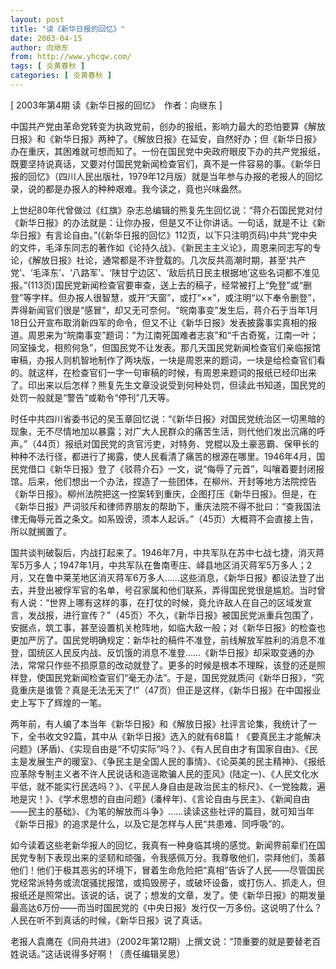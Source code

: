 ```yaml
---
layout: post
title: "读《新华日报的回忆》"
date: 2003-04-15
author: 向继东
from: http://www.yhcqw.com/
tags: [ 炎黄春秋 ]
categories: [ 炎黄春秋 ]
---
```



[ 2003年第4期 读《新华日报的回忆》　作者：向继东 ]


中国共产党由革命党转变为执政党前，创办的报纸，影响力最大的恐怕要算《解放日报》和《新华日报》两种了。《解放日报》在延安，自然好办；但《新华日报》办在重庆，其困难就可想而知了。一份在国民党中央政府眼皮下办的共产党报纸，既要坚持说真话，又要对付国民党新闻检查官们，真不是一件容易的事。《新华日报的回忆》（四川人民出版社，1979年12月版）就是当年参与办报的老报人的回忆录，说的都是办报人的种种艰难。我今读之，竟也兴味盎然。


上世纪80年代曾做过《红旗》杂志总编辑的熊复先生回忆说：“蒋介石国民党对付《新华日报》的办法就是：让你办报，但是又不让你讲话。一句话，就是不让《新华日报》有言论自由。”(《新华日报的回忆》112页，以下只注明页码)中共“党中央的文件，毛泽东同志的著作如《论持久战》、《新民主主义论》，周恩来同志写的专论，《解放日报》社论，通常都是不许登载的。几次反共高潮时期，甚至‘共产党’、‘毛泽东’、‘八路军’、‘陕甘宁边区’、‘敌后抗日民主根据地’这些名词都不准见报。”(113页)国民党新闻检查官要审查，送上去的稿子，经常被打上“免登”或“删登”等字样。但办报人很智慧，或开“天窗”，或打“××”，或注明“以下奉令删登”，弄得新闻官们很是“感冒”，却又无可奈何。“皖南事变”发生后，蒋介石于当年1月18日公开宣布取消新四军的命令，但又不让《新华日报》发表披露事实真相的报道。周恩来为“皖南事变”题词：“为江南死国难者志哀”和“千古奇冤，江南一叶；同室操戈，相煎何急”，但国民党不让发表。那几天国民党新闻检查官们亲临报馆审稿，办报人则机智地制作了两块版，一块是周恩来的题词，一块是给检查官们看的。就这样，在检查官们一字一句审稿的时候，有周恩来题词的报纸已经印出来了。印出来以后怎样？熊复先生文章没说受到何种处罚，但读此书知道，国民党的处罚一般就是“警告”或勒令“停刊”几天等。


时任中共四川省委书记的吴玉章回忆说：“《新华日报》对国民党统治区一切黑暗的现象，无不尽情地加以暴露；对广大人民群众的痛苦生活，则代他们发出沉痛的呼声。”（44页）报纸对国民党的贪官污吏，对特务、党棍以及土豪恶霸、保甲长的种种不法行径，都进行了揭露，使人民看清了痛苦的根源在哪里。1946年4月，国民党借口《新华日报》登了《驳蒋介石》一文，说“侮辱了元首”，叫嚷着要封闭报馆。后来，他们想出一个办法，捏造了一些团体，在柳州、开封等地方法院控告《新华日报》。柳州法院把这一控案转到重庆，企图打压《新华日报》。但是，在《新华日报》严词驳斥和律师界朋友的帮助下，重庆法院不得不批曰：“查我国法律无侮辱元首之条文。如系毁谤，须本人起诉。”（45页）大概蒋不会直接上告，所以就搁置了。


国共谈判破裂后，内战打起来了。1946年7月，中共军队在苏中七战七捷，消灭蒋军5万多人；1947年1月，中共军队在鲁南枣庄、峄县地区消灭蒋军5万多人；2月，又在鲁中莱芜地区消灭蒋军6万多人……这些消息，《新华日报》都设法登了出去，并登出被俘军官的名单，号召家属和他们联系，弄得国民党很是尴尬。当时曾有人说：“世界上哪有这样的事，在打仗的时候，竟允许敌人在自己的区域发宣言，发战报，进行宣传？”（45页）不久，《新华日报》被国民党派重兵包围了，安据点，筑工事，甚至设置机关枪阵地，如临大敌一般；对《新华日报》的检查也更加严厉了。国民党明确规定：新华社的稿件不准登，前线解放军胜利的消息不准登，国统区人民反内战、反饥饿的消息不准登……《新华日报》却采取变通的办法，常常只作些不损原意的改动就登了。更多的时候是根本不理睬，该登的还是照样登，使国民党新闻检查官们“毫无办法”。于是，国民党就质问《新华日报》，“究竟重庆是谁管？真是无法无天了!”（47页）但正是这样，《新华日报》在中国报业史上写下了辉煌的一笔。


两年前，有人编了本当年《新华日报》和《解放日报》社评言论集，我统计了一下，全书收文92篇，其中从《新华日报》选入的就有68篇！《要真民主才能解决问题》(茅盾)、《实现自由是“不切实际”吗？》、《有人民自由才有国家自由》、《民主是发展生产的暖室》、《争民主是全国人民的事情》、《论英美的民主精神》、《报纸应革除专制主义者不许人民说话和造谣欺骗人民的歪风》(陆定一)、《人民文化水平低，就不能实行民选吗？》、《平民人身自由是政治民主的标尺》、《一党独裁，遍地是灾！》、《学术思想的自由问题》(潘梓年)、《言论自由与民主》、《新闻自由——民主的基础》、《为笔的解放而斗争》……读读这些社评的篇目，就可知当年《新华日报》的追求是什么，以及它是怎样与人民“共患难、同呼吸”的。


如今读着这些老新华报人的回忆，我真有一种身临其境的感觉。新闻界前辈们在国民党专制下表现出来的坚韧和顽强，令我感佩万分。我尊敬他们，崇拜他们，羡慕他们！他们于极其恶劣的环境下，冒着生命危险把“真相”告诉了人民——尽管国民党经常派特务或流氓骚扰报馆，或捣毁房子，或破坏设备，或打伤人、抓走人，但报纸还是照常出。该说的话，说了；想发的文章，发了。使《新华日报》的期发量最高达6万份——而当时国民党的《中央日报》发行仅一万多份。这说明了什么？人民在听不到真话的时候，《新华日报》说了真话。

老报人袁鹰在《同舟共进》（2002年第12期）上撰文说：“顶重要的就是要替老百姓说话。”这话说得多好啊！（责任编辑吴思）


